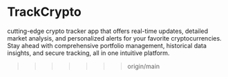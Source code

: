 
# TrackCrypto
cutting-edge crypto tracker app that offers real-time updates, detailed market analysis, and personalized alerts for your favorite cryptocurrencies. Stay ahead with comprehensive portfolio management, historical data insights, and secure tracking, all in one intuitive platform.
>>>>>>> origin/main
